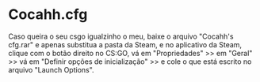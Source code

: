 # Cocahh.cfg
Caso queira o seu csgo igualzinho o meu, baixe o arquivo "Cocahh's cfg.rar" e apenas substitua a pasta da Steam, e no aplicativo da Steam, clique com o botão direito no CS:GO, vá em "Propriedades" >> em "Geral" >> vá em "Definir opções de inicialização" >> e cole o que está escrito no arquivo "Launch Options".
